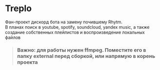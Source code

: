 # Treplo

Фан-проект дискорд бота на замену почившему Rhytm.  
В планах поиск в youtube, spotify, soundcloud, yandex music, а также создание собственных плейлистов и воспроизведение локальных файлов

> ### Важно: для работы нужен ffmpeg. Поместите его в папку external перед сборкой, или напрямую в корень проекта